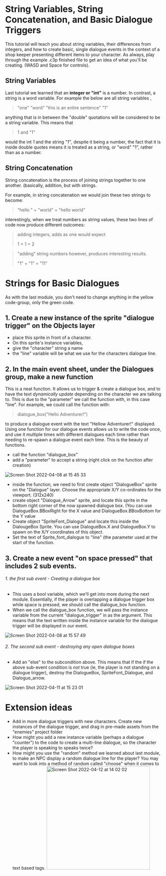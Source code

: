 # String Variables, String Concatenation, and Basic Dialogue Triggers

This tutorial will teach you about string variables, their differences from integers, and how to create basic, single dialogue events in the context of a shop keeper presenting different items to your character. As always, play through the example .c3p finished file to get an idea of what you'll be creating. (WASD and Space for controls). 

## String Variables

Last tutorial we learned that an **integer or "int"** is a number. In contrast, a string is a word variable. For example the below are all string variables ,
> "one"
> "word"
> "this is an entire sentence"
> "1"

anything that is in between the "double" quotations will be considered to be a string variable. This means that 
> 1 and "1"

would the int *1* and the string *"1"*, despite it being a number, the fact that it is inside double quotes means it is treated as a string, or "word" "1", rather than as a number. 

## String Concatenation

String concatenation is the process of joining strings together to one another. (basically, addition, but with strings. 

For example, in string concatenation we would join these two strings to become:
> "hello " + "world" = "hello world"

interestingly, when we treat numbers as string values, these two lines of code now produce different outcomes:
> adding integers, adds as one would expect
> 
> 1 + 1 = 2 


> "adding" string numbers however, produces interesting results. 
> 
> "1" + "1" = "11"

# Strings for Basic Dialogues
As with the last module, you don't need to change anything in the yellow code-group, only the green code. 

## 1. Create a new instance of the sprite "dialogue trigger" on the Objects layer
- place this sprite in front of a character. 
- On this sprite's instance variables,
 - give the "character" string a name
 - the "line" variable will be what we use for the characters dialogue line. 

## 2. In the main event sheet, under the Dialogues group, make a new function

This is a neat function. It allows us to trigger & create a dialogue box, and to have the text *dynamically update* depending on the character we are talking to. This is due to the "parameter" we call the function with, in this case "line". For example, we could call the function with:
> dialogue_box("Hello Adventurer!") 

to produce a dialogue event with the text "Hellow Adventurer!" displayed. Using one function for our dialogue events allows us to write the code once, and use it multiple times with different dialogues each time rather than needing to re-spawn a dialogue event each time. This is the beauty of functions. 

- call the function "dialogue_box" 
- add a "parameter" to accept a string (right click on the function after creation)

![Screen Shot 2022-04-08 at 15 45 33](https://user-images.githubusercontent.com/101632496/162448314-a9857e19-79a7-48b0-af7a-e23543c60ef0.png)

- inside the function, we need to first create object "DialogueBox" sprite on the "Dialogue" layer. Choose the appropriate X/Y co-ordinates for the viewport. (312x240)
- create object "Dialogue_Arrow" sprite, and locate this sprite in the bottom right corner of the now spawned dialogue box. (You can use DialogueBox.BBoxRight for the X value and DialogueBox.BBoxBottom for the Y value
- Create object "SpriteFont_Dialogue" and locate this inside the DialougeBox Sprite. You can use DialogueBox.X and DialogueBox.Y to spawn on the X/Y coordinates of this object. 
- Set the text of Sprite_font_dialogue to "line" (the parameter used at the start of the function. 

## 3. Create a new event "on space pressed" that includes 2 sub events. 
###### 1. the first sub event - Creating a dialogue box
- This uses a bool variable, which we'll get into more during the next module. Essentially, if the player is overlapping a dialogue trigger box while space is pressed, we should call the dialogue_box function. 
- When we call the dialogue_box function, we will pass the instance variable from the current "dialogue_trigger" in as the argument. This means that the text written inside the instance variable for the dialogue trigger will be displayed in our event. 

![Screen Shot 2022-04-08 at 15 57 49](https://user-images.githubusercontent.com/101632496/162450786-87eb8c28-110f-4cde-bb91-2d00d2c5b013.png)

###### 2. The second sub event - destroying any open dialogue boxes
- Add an "else" to the subcondition above. This means that if the if the above sub-event condition is *not* true (ie, the player is not standing on a dialogue trigger), destroy the DialogueBox, SpriteFont_Dialogue, and Dialogue_arrow. 

![Screen Shot 2022-04-11 at 15 23 01](https://user-images.githubusercontent.com/101632496/162748733-f7f1a1cc-e87e-4634-ab64-3acce677174c.png)


# Extension ideas

- Add in more dialogue triggers with new characters. Create new instances of the dialogue trigger, and drag in pre-made assets from the "enemies" project folder
- How might you add a new instance variable (perhaps a dialogue "counter") to the code to create a multi-line dialogue, so the character the player is speaking to speaks twice? 
- How might you use the "random" method we learned about last module, to make an NPC display a random dialogue line for the player? You may want to look into a method of random called "choose" when it comes to text based tags. <img width="333" alt="Screen Shot 2022-04-12 at 14 02 02" src="https://user-images.githubusercontent.com/101632496/162958303-2530cd7a-7df3-4412-bfc0-966febdb576c.png">

